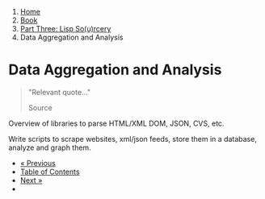 <ol class="breadcrumb">
  <li><a href="/">Home</a></li>
  <li><a href="/book/">Book</a></li>
  <li><a href="/book/3-0-0-overview/">Part Three: Lisp So(u)rcery</a></li>
  <li class="active">Data Aggregation and Analysis</li>
</ol>

# Data Aggregation and Analysis

> "Relevant quote..."
> <footer>Source</footer>

Overview of libraries to parse HTML/XML DOM, JSON, CVS, etc.

Write scripts to scrape websites, xml/json feeds, store them in a database, analyze and graph them.

<ul class="pager">
  <li class="previous"><a href="/book/3-08-0-audio/">&laquo; Previous</a></li>
  <li><a href="/book/">Table of Contents</a></li>
  <li class="next"><a href="/book/3-10-0-cryptosec/">Next &raquo;</a><li>
</ul>
